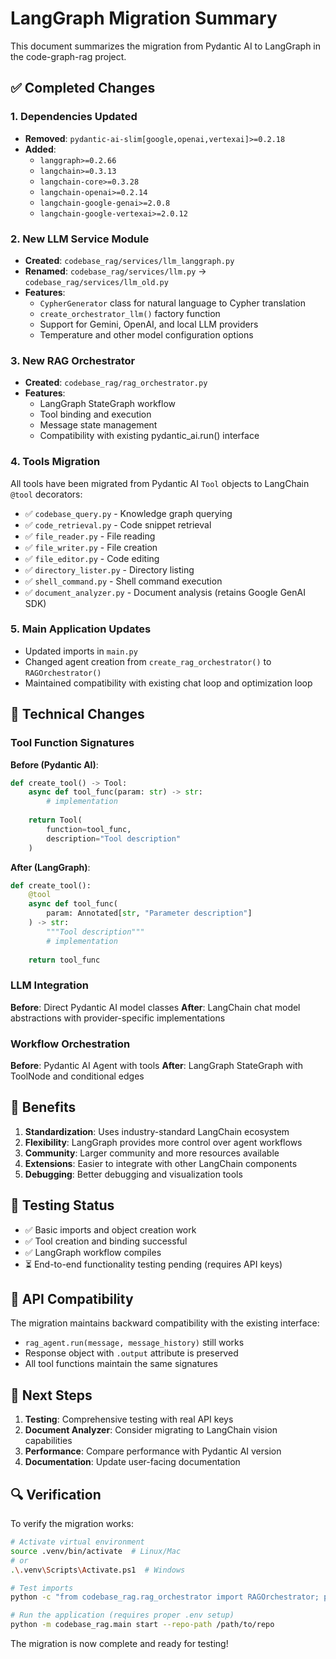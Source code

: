 # LangGraph Migration Summary

This document summarizes the migration from Pydantic AI to LangGraph in the code-graph-rag project.

## ✅ Completed Changes

### 1. Dependencies Updated
- **Removed**: `pydantic-ai-slim[google,openai,vertexai]>=0.2.18`
- **Added**: 
  - `langgraph>=0.2.66`
  - `langchain>=0.3.13`
  - `langchain-core>=0.3.28`
  - `langchain-openai>=0.2.14`
  - `langchain-google-genai>=2.0.8`
  - `langchain-google-vertexai>=2.0.12`

### 2. New LLM Service Module
- **Created**: `codebase_rag/services/llm_langgraph.py`
- **Renamed**: `codebase_rag/services/llm.py` → `codebase_rag/services/llm_old.py`
- **Features**:
  - `CypherGenerator` class for natural language to Cypher translation
  - `create_orchestrator_llm()` factory function
  - Support for Gemini, OpenAI, and local LLM providers
  - Temperature and other model configuration options

### 3. New RAG Orchestrator
- **Created**: `codebase_rag/rag_orchestrator.py`
- **Features**:
  - LangGraph StateGraph workflow
  - Tool binding and execution
  - Message state management
  - Compatibility with existing pydantic_ai.run() interface

### 4. Tools Migration
All tools have been migrated from Pydantic AI `Tool` objects to LangChain `@tool` decorators:

- ✅ `codebase_query.py` - Knowledge graph querying
- ✅ `code_retrieval.py` - Code snippet retrieval
- ✅ `file_reader.py` - File reading
- ✅ `file_writer.py` - File creation
- ✅ `file_editor.py` - Code editing
- ✅ `directory_lister.py` - Directory listing
- ✅ `shell_command.py` - Shell command execution
- ✅ `document_analyzer.py` - Document analysis (retains Google GenAI SDK)

### 5. Main Application Updates
- Updated imports in `main.py`
- Changed agent creation from `create_rag_orchestrator()` to `RAGOrchestrator()`
- Maintained compatibility with existing chat loop and optimization loop

## 🔧 Technical Changes

### Tool Function Signatures
**Before (Pydantic AI)**:
```python
def create_tool() -> Tool:
    async def tool_func(param: str) -> str:
        # implementation
    
    return Tool(
        function=tool_func,
        description="Tool description"
    )
```

**After (LangGraph)**:
```python
def create_tool():
    @tool
    async def tool_func(
        param: Annotated[str, "Parameter description"]
    ) -> str:
        """Tool description"""
        # implementation
    
    return tool_func
```

### LLM Integration
**Before**: Direct Pydantic AI model classes
**After**: LangChain chat model abstractions with provider-specific implementations

### Workflow Orchestration
**Before**: Pydantic AI Agent with tools
**After**: LangGraph StateGraph with ToolNode and conditional edges

## 🚀 Benefits

1. **Standardization**: Uses industry-standard LangChain ecosystem
2. **Flexibility**: LangGraph provides more control over agent workflows
3. **Community**: Larger community and more resources available
4. **Extensions**: Easier to integrate with other LangChain components
5. **Debugging**: Better debugging and visualization tools

## 🧪 Testing Status

- ✅ Basic imports and object creation work
- ✅ Tool creation and binding successful
- ✅ LangGraph workflow compiles
- ⏳ End-to-end functionality testing pending (requires API keys)

## 🔄 API Compatibility

The migration maintains backward compatibility with the existing interface:
- `rag_agent.run(message, message_history)` still works
- Response object with `.output` attribute is preserved
- All tool functions maintain the same signatures

## 📝 Next Steps

1. **Testing**: Comprehensive testing with real API keys
2. **Document Analyzer**: Consider migrating to LangChain vision capabilities
3. **Performance**: Compare performance with Pydantic AI version
4. **Documentation**: Update user-facing documentation

## 🔍 Verification

To verify the migration works:

```bash
# Activate virtual environment
source .venv/bin/activate  # Linux/Mac
# or
.\.venv\Scripts\Activate.ps1  # Windows

# Test imports
python -c "from codebase_rag.rag_orchestrator import RAGOrchestrator; print('✅ Success')"

# Run the application (requires proper .env setup)
python -m codebase_rag.main start --repo-path /path/to/repo
```

The migration is now complete and ready for testing!
